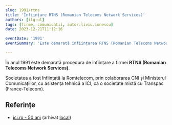 ```yaml
---
slug: 1991/rtns
title: 'Înființare RTNS (Romanian Telecoms Network Services)'
authors: [ilg-ul]
tags: [firme, comunicatii, autor:liviu.ionescu]
date: 2023-12-21T11:12:16

eventDate: '1991'
eventSummary: 'Este demarată înființarea RTNS (Romanian Telecoms Network Services)'

---
```


În anul 1991 este demarată procedura de înființare a firmei **RTNS (Romanian
Telecoms Network Services)**.

<!-- truncate -->

Societatea a fost înființată la Romtelecom, prin colaborarea CNI și Ministerul
Comunicațiilor, cu asistența tehnică a ICI, ca o societate mixtă
cu Transpac (France-Telecom).

## Referințe

- [ici.ro - 50 ani](https://www.ici.ro/documents/24/ICI_Bucuresti-50_ani_tdHL8av.pdf)  (arhivat [local](https://cronica-it.github.io/arhiva/))
